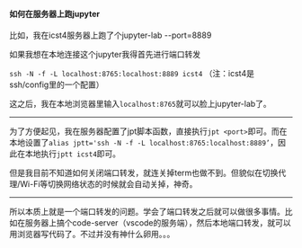 #### 如何在服务器上跑jupyter

比如，我在icst4服务器上跑了个jupyter-lab --port=8889

如果我想在本地连接这个jupyter我得首先进行端口转发

`ssh -N -f -L localhost:8765:localhost:8889 icst4`
（注：icst4是ssh/config里的一个配置）

这之后，我在本地浏览器里输入`localhost:8765`就可以脸上jupyter-lab了。

---

为了方便起见，我在服务器配置了jpt脚本函数，直接执行`jpt <port>`即可。而在本地设置了`alias jptt='ssh -N -f -L localhost:8765:localhost:8889’`，因此在本地执行`jptt icst4`即可。

但是我目前不知道如何关闭端口转发，就连关掉term也做不到。但貌似在切换代理/Wi-Fi等切换网络状态的时候就会自动关掉，神奇。

---

所以本质上就是一个端口转发的问题。学会了端口转发之后就可以做很多事情。比如在服务器上搞个code-server（vscode的服务端），然后本地端口转发，就可以用浏览器写代码了。不过并没有神什么卵用。。。



